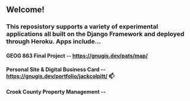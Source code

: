 ## Welcome!

### This reposistory supports a variety of experimental applications all built on the Django Framework and deployed through Heroku. Apps include...

#### GEOG 863 Final Project -- https://gnugis.dev/pats/map/

#### Personal Site & Digital Business Card -- https://gnugis.dev/portfolio/jackcolpitt/ 📫

#### Crook County Property Management -- 
